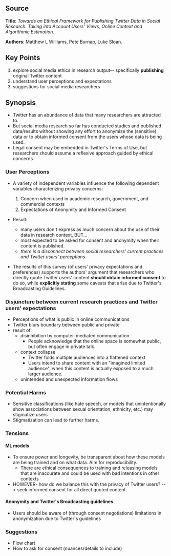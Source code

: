 ## Source
**Title**: *Towards an Ethical Framework for Publishing Twitter Data in Social Research: Taking into Account Users’ Views, Online Context and Algorithmic Estimation.*

**Authors**: Matthew L Williams, Pete Burnap, Luke Sloan.


## Key Points
1. explore social media ethics in research output-- specifically **publishing** original Twitter content 
2. understand user perceptions and expectations
3. suggestions for social media researchers

## Synopsis
* Twitter has an abundance of data that many researchers are attracted to.
* But social media research so far has conducted studies and published data/results without showing any effort to anonymize the (sensitive) data or to obtain informed consent from the users whose data is being used.
* Legal consent may be embedded in Twitter's Terms of Use, but researchers should assume a reflexive approach guided by ethical concerns.

### User Perceptions
* A variety of independent variables influence the following dependent variables characterizing privacy concerns:
  1. Concern when used in academic research, government, and commercial contexts
  2. Expectations of Anonymity and Informed Consent

* Result: 
  * many users don't express as much concern about the use of their data in research context, BUT...
  * most expected to be asked for consent and anonymity when their content is published.
  * *there is a disconnect between social researchers' current practices and Twitter users' perceptions.*
* The results of this survey (of users' privacy expectations and preferences) supports the authors' argument that researchers who directly quote Twitter users' content **should obtain informed consent** to do so, while **explicitly stating** some caveats that arise due to Twitter's Broadcasting Guidelines.

### Disjuncture between current research practices and Twitter users' expectations
* Perceptions of what is public in online communications
* Twitter blurs boundary between public and private
* result of:
  * disinhibition by computer-mediated communication
    * People acknowledge that the online space is somewhat public, but often engage in private talk.
  * context collapse
    * Twitter folds multiple audiences into a flattened context
    * Users intend to share content with an "imagined limited audience", when this content is actually exposed to a much larger audience.
  * unintended and unexpected information flows

### Potential Harms
* Sensitive classifications (like hate speech, or models that unintentionally show associations between sexual orientation, ethnicity, etc.) may stigmatize users
* Stigmatization can lead to further harms.

### Tensions
#### ML models
* To ensure power and longevity, be transparent about how these models are being trained and on what data. Aim for reproducibility.
  * There are ethical consequences to training and releasing models that are inaccurate and could be used with bad intentions in other contexts
* HOWEVER- how do we balance this with the privacy of Twitter users? --> seek informed consent for all direct quoted content.

 #### Anonymity and Twitter's Broadcasting guidelines
* Users should be aware of (through consent negotiations) limitations in anonymization due to Twitter's guidelines

### Suggestions
* Flow chart
* How to ask for consent (nuances/details to include)